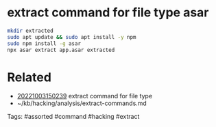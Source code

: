 # extract command for file type asar
```bash
mkdir extracted
sudo apt update && sudo apt install -y npm
sudo npm install -g asar
npx asar extract app.asar extracted
```

# Related
- [20221003150239](/zet/20221003150239/README.md) extract command for file type
- ~/kb/hacking/analysis/extract-commands.md

Tags:
    #assorted #command #hacking #extract
